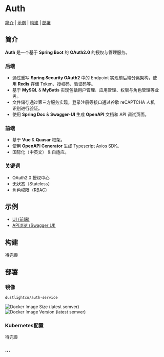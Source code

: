 # Auth

[简介](#简介) | [示例](#示例) | [构建](#构建) | [部署](#部署)

## 简介
**Auth** 是一个基于 **Spring Boot** 的 **OAuth2.0** 的授权与管理服务。

### 后端
* 通过重写 **Spring Security OAuth2** 中的 Endpoint 实现前后端分离架构，使用 **Redis** 存储 Token、授权码、验证码等。
* 基于 **MySQL** & **MyBatis** 实现包括用户管理、应用管理、权限与角色管理等业务。
* 文件储存通过第三方服务实现，登录注册等接口通过谷歌 reCAPTCHA 人机识别进行验证。
* 使用 **Spring Doc** & **Swagger-UI** 生成 **OpenAPI** 文档和 API 调试页面。

### 前端
* 基于 **Vue** & **Quasar** 框架。
* 使用 **OpenAPI Generator** 生成 Typescript Axios SDK。
* 国际化（中英文） & 自适应。

### 关键词
* OAuth2.0 授权中心
* 无状态（Stateless）
* 角色权限（RBAC）

## 示例
* [UI (前端)](https://accounts.dustlight.cn)
* [API浏览 (Swagger UI)](https://api.dustlight.cn/v0/swagger-ui)

## 构建
待完善

## 部署
### 镜像 
```dustlightcn/auth-service```

![Docker Image Size (latest semver)](https://img.shields.io/docker/image-size/dustlightcn/auth-service?logo=docker)
![Docker Image Version (latest semver)](https://img.shields.io/docker/v/dustlightcn/auth-service?label=version)

### Kubernetes配置
待完善
### ...

